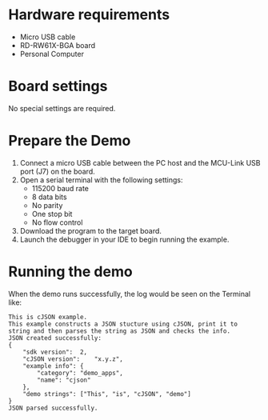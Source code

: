 Hardware requirements
=====================
- Micro USB cable
- RD-RW61X-BGA board
- Personal Computer

Board settings
============
No special settings are required.

Prepare the Demo
===============
1.  Connect a micro USB cable between the PC host and the MCU-Link USB port (J7) on the board.
2.  Open a serial terminal with the following settings:
    - 115200 baud rate
    - 8 data bits
    - No parity
    - One stop bit
    - No flow control
3.  Download the program to the target board.
4.  Launch the debugger in your IDE to begin running the example.

Running the demo
================
When the demo runs successfully, the log would be seen on the Terminal like:

~~~~~~~~~~~~~~~~~~~~~~~~~~~~~~~~~~~~~~~~~
This is cJSON example.
This example constructs a JSON stucture using cJSON, print it to string and then parses the string as JSON and checks the info.
JSON created successfully:
{
	"sdk version":	2,
	"cJSON version":	"x.y.z",
	"example info":	{
		"category":	"demo_apps",
		"name":	"cjson"
	},
	"demo strings":	["This", "is", "cJSON", "demo"]
}
JSON parsed successfully.
~~~~~~~~~~~~~~~~~~~~~~~~~~~~~~~~~~~~~~~~~